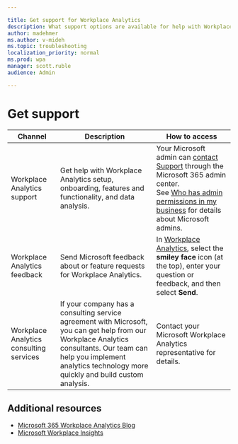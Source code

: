 ```yaml
---

title: Get support for Workplace Analytics
description: What support options are available for help with Workplace Analytics
author: madehmer
ms.author: v-mideh
ms.topic: troubleshooting
localization_priority: normal 
ms.prod: wpa
manager: scott.ruble
audience: Admin

---
```


# Get support

|Channel |Description |How to access |
|------- |----------- |--------------- |
|Workplace Analytics support|Get help with Workplace Analytics setup, onboarding, features and functionality, and data analysis. |Your Microsoft admin can [contact Support](/microsoft-365/admin/contact-support-for-business-products?view=o365-worldwide) through the Microsoft 365 admin center. <br> See [Who has admin permissions in my business](/microsoft-365/admin/admin-overview/admin-overview?view=o365-worldwide#who-has-admin-permissions-in-my-business) for details about Microsoft admins.</br> |
|Workplace Analytics feedback |Send Microsoft feedback about or feature requests for Workplace Analytics. |In [Workplace Analytics](https://workplaceanalytics.office.com), select the **smiley face** icon (at the top), enter your question or feedback, and then select **Send**.|
|Workplace Analytics consulting services |If your company has a consulting service agreement with Microsoft, you can get help from our Workplace Analytics consultants. Our team can help you implement analytics technology more quickly and build custom analysis. |Contact your Microsoft Workplace Analytics representative for details. |

## Additional resources

* [Microsoft 365 Workplace Analytics Blog](https://techcommunity.microsoft.com/t5/Office-365-Analytics-Blog/bg-p/Office365AnalyticsBlog)
* [Microsoft Workplace Insights](https://insights.office.com/)